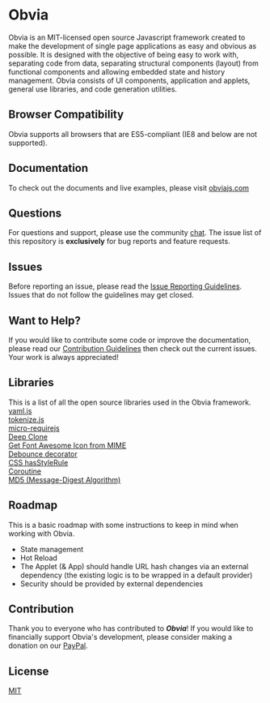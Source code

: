 # Obvia
Obvia is an MIT-licensed open source Javascript framework created to make the development of single page applications as easy and obvious as possible. It is designed with the objective of being easy to work with, separating code from data, separating structural components (layout) from functional components and allowing embedded state and history management. Obvia consists of UI components, application and applets, general use libraries, and code generation utilities.

## Browser Compatibility
Obvia supports all browsers that are ES5-compliant (IE8 and below are not supported).

## Documentation
To check out the documents and live examples, please visit [obviajs.com]

## Questions
For questions and support, please use the community [chat]. The issue list of this repository is **exclusively** for bug reports and feature requests.

## Issues
Before reporting an issue, please read the [Issue Reporting Guidelines]. Issues that do not follow the guidelines may get closed.

## Want to Help?
If you would like to contribute some code or improve the documentation, please read our [Contribution Guidelines] then check out the current issues. Your work is always appreciated!

## Libraries
This is a list of all the open source libraries used in the Obvia framework.
[yaml.js]\
[tokenize.js]\
[micro-requirejs]\
[Deep Clone]\
[Get Font Awesome Icon from MIME]\
[Debounce decorator]\
[CSS hasStyleRule]\
[Coroutine]\
[MD5 (Message-Digest Algorithm)]

## Roadmap
This is a basic roadmap with some instructions to keep in mind when working with Obvia.

* State management
* Hot Reload
* The Applet (& App) should handle URL hash changes via an external dependency (the existing logic is to be wrapped in a default provider)
* Security should be provided by external dependencies

## Contribution
Thank you to everyone who has contributed to ***Obvia***!
If you would like to financially support Obvia's development, please consider making a donation on our [PayPal].

## License
[MIT]

[obviajs.com]: https://obviajs.com/
[Issue Reporting Guidelines]: https://github.com/obviajs/obvia/blob/master/.github/CONTRIBUTING.md#issue-reporting-guidelines
[Contribution Guidelines]: https://github.com/obviajs/obvia/blob/master/.github/CONTRIBUTING.md
[PayPal]: https://paypal.me/obviajs
[MIT]: https://opensource.org/licenses/MIT
[chat]: https://discord.gg/bYd5A2Q
[yaml.js]: https://github.com/jeremyfa/yaml.js/blob/develop/dist/yaml.js
[tokenize.js]: https://gist.github.com/BonsaiDen/1810887
[micro-requirejs]: https://github.com/dsheiko/micro-requirejs
[Deep Clone]: https://github.com/mbrowne/simpleoo.js/blob/master/simpleoo.js
[Get Font Awesome Icon from MIME]: https://gist.github.com/colemanw/9c9a12aae16a4bfe2678de86b661d922#gistcomment-2632557
[Debounce decorator]: https://medium.freecodecamp.org/here-are-a-few-function-decorators-you-can-write-from-scratch-488549fe8f86
[CSS hasStyleRule]: https://stackoverflow.com/a/46589334
[Coroutine]: https://github.com/antivanov/coroutine.js
[MD5 (Message-Digest Algorithm)]: http://www.webtoolkit.info/
